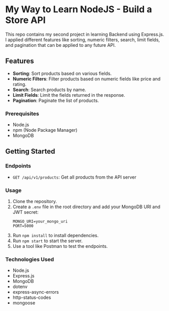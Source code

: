 # My Way to Learn NodeJS - Build a Store API

This repo contains my second project in learning Backend using Express.js. I applied different features like sorting, numeric filters, search, limit fields, and pagination that can be applied to any future API.

## Features

- **Sorting**: Sort products based on various fields.
- **Numeric Filters**: Filter products based on numeric fields like price and rating.
- **Search**: Search products by name.
- **Limit Fields**: Limit the fields returned in the response.
- **Pagination**: Paginate the list of products.

### Prerequisites

- Node.js
- npm (Node Package Manager)
- MongoDB

## Getting Started

### Endpoints

- `GET /api/v1/products`: Get all products from the API server

### Usage

1. Clone the repository.
2. Create a `.env` file in the root directory and add your MongoDB URI and JWT secret:
    ```
    MONGO_URI=your_mongo_uri
    PORT=5000
    ```
3. Run `npm install` to install dependencies.
4. Run `npm start` to start the server.
5. Use a tool like Postman to test the endpoints.

### Technologies Used

- Node.js
- Express.js
- MongoDB
- dotenv
- express-async-errors
- http-status-codes
- mongoose
